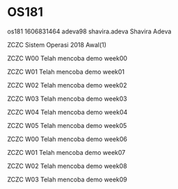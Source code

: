 # OS181
os181 1606831464 adeva98 shavira.adeva Shavira Adeva


ZCZC Sistem Operasi 2018 Awal(1)


ZCZC W00 Telah mencoba demo week00

ZCZC W01 Telah mencoba demo week01

ZCZC W02 Telah mencoba demo week02

ZCZC W03 Telah mencoba demo week03

ZCZC W04 Telah mencoba demo week04

ZCZC W05 Telah mencoba demo week05

ZCZC W00 Telah mencoba demo week06

ZCZC W01 Telah mencoba demo week07

ZCZC W02 Telah mencoba demo week08

ZCZC W03 Telah mencoba demo week09
